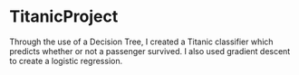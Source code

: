 # TitanicProject
Through the use of a Decision Tree, I created a Titanic classifier which predicts whether or not a passenger survived. I also used gradient descent to create a logistic regression.
